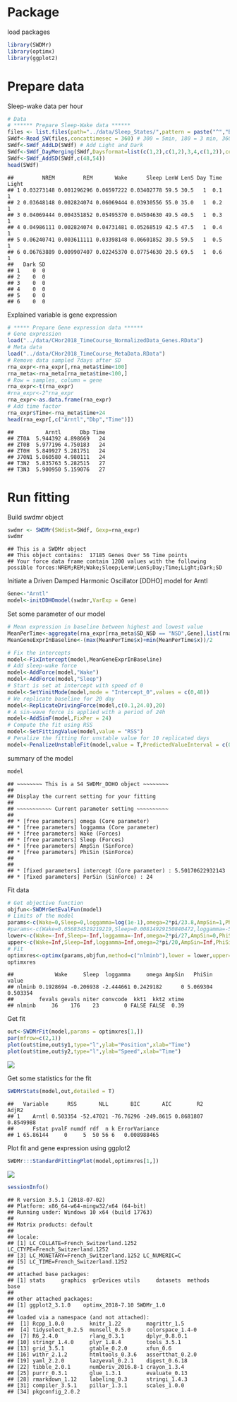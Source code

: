 Package
=======

load packages

``` r
library(SWDMr)
library(optimx)
library(ggplot2)
```

Prepare data
============

Sleep-wake data per hour

``` r
# Data
# ****** Prepare Sleep-Wake data ****** 
files <- list.files(path="../data/Sleep_States/",pattern = paste("^","BL6",sep=""),full.names = T)
SWdf<-Read_SW(files,concattimesec = 360) # 300 = 5min, 180 = 3 min, 360 = 6min
SWdf<-SWdf_AddLD(SWdf) # Add Light and Dark
SWdf<-SWdf_DayMerging(SWdf,Daysformat=list(c(1,2),c(1,2),3,4,c(1,2)),concattimesec=360)
SWdf<-SWdf_AddSD(SWdf,c(48,54))
head(SWdf)
```

    ##         NREM         REM       Wake      Sleep LenW LenS Day Time Light
    ## 1 0.03273148 0.001296296 0.06597222 0.03402778 59.5 30.5   1  0.1     1
    ## 2 0.03648148 0.002824074 0.06069444 0.03930556 55.0 35.0   1  0.2     1
    ## 3 0.04069444 0.004351852 0.05495370 0.04504630 49.5 40.5   1  0.3     1
    ## 4 0.04986111 0.002824074 0.04731481 0.05268519 42.5 47.5   1  0.4     1
    ## 5 0.06240741 0.003611111 0.03398148 0.06601852 30.5 59.5   1  0.5     1
    ## 6 0.06763889 0.009907407 0.02245370 0.07754630 20.5 69.5   1  0.6     1
    ##   Dark SD
    ## 1    0  0
    ## 2    0  0
    ## 3    0  0
    ## 4    0  0
    ## 5    0  0
    ## 6    0  0

Explained variable is gene expression

``` r
# ***** Prepare Gene expression data ******
# Gene expression
load("../data/CHor2018_TimeCourse_NormalizedData_Genes.RData")
# Meta data
load("../data/CHor2018_TimeCourse_MetaData.RData")
# Remove data sampled 7days after SD
rna_expr<-rna_expr[,rna_meta$time<100]
rna_meta<-rna_meta[rna_meta$time<100,]
# Row = samples, column = gene
rna_expr<-t(rna_expr)
#rna_expr<-2^rna_expr
rna_expr<-as.data.frame(rna_expr)
# Add time factor
rna_expr$Time<-rna_meta$time+24
head(rna_expr[,c("Arntl","Dbp","Time")])
```

    ##          Arntl      Dbp Time
    ## ZT0A  5.944392 4.898669   24
    ## ZT0B  5.977196 4.750183   24
    ## ZT0H  5.849927 5.281751   24
    ## J70N1 5.860580 4.980111   24
    ## T3N2  5.835763 5.282515   27
    ## T3N3  5.900950 5.159076   27

Run fitting
===========

Build swdmr object

``` r
swdmr <- SWDMr(SWdist=SWdf, Gexp=rna_expr)
swdmr
```

    ## This is a SWDMr object
    ## This object contains:  17185 Genes Over 56 Time points
    ## Your force data frame contain 1200 values with the following possible forces:NREM;REM;Wake;Sleep;LenW;LenS;Day;Time;Light;Dark;SD

Initiate a Driven Damped Harmonic Oscillator \[DDHO\] model for Arntl

``` r
Gene<-"Arntl"
model<-initDDHOmodel(swdmr,VarExp = Gene)
```

Set some parameter of our model

``` r
# Mean expression in baseline between highest and lowest value
MeanPerTime<-aggregate(rna_expr[rna_meta$SD_NSD == "NSD",Gene],list(rna_meta$time[rna_meta$SD_NSD == "NSD"]),mean)
MeanGeneExprInBaseline<-(max(MeanPerTime$x)+min(MeanPerTime$x))/2

# Fix the intercepts
model<-FixIntercept(model,MeanGeneExprInBaseline)
# Add sleep-wake force
model<-AddForce(model,"Wake")
model<-AddForce(model,"Sleep")
# Start is set at intercept with speed of 0
model<-SetYinitMode(model,mode = "Intercept_0",values = c(0,48))
# We replicate baseline for 20 day
model<-ReplicateDrivingForce(model,c(0.1,24.0),20)
# A sin-wave force is applied with a period of 24h
model<-AddSinF(model,FixPer = 24)
# Compute the fit using RSS
model<-SetFittingValue(model,value = "RSS")
# Penalize the fitting for unstable value for 10 replicated days
model<-PenalizeUnstableFit(model,value = T,PredictedValueInterval = c(0,48), StabilityDayCheck = 10)
```

summary of the model

``` r
model
```

    ## ~~~~~~~~ This is a S4 SWDMr_DDHO object ~~~~~~~~ 
    ## 
    ## Display the current setting for your fitting
    ## 
    ## ~~~~~~~~~~~ Current parameter setting ~~~~~~~~~~ 
    ## 
    ## * [free parameters] omega (Core parameter) 
    ## * [free parameters] loggamma (Core parameter) 
    ## * [free parameters] Wake (Forces) 
    ## * [free parameters] Sleep (Forces) 
    ## * [free parameters] AmpSin (SinForce) 
    ## * [free parameters] PhiSin (SinForce) 
    ## 
    ## 
    ## * [fixed parameters] intercept (Core parameter) : 5.50170622932143
    ## * [fixed parameters] PerSin (SinForce) : 24

Fit data

``` r
# Get objective function
objfun<-SWDMrGetEvalFun(model)
# Limits of the model
params<-c(Wake=0,Sleep=0,loggamma=log(1e-1),omega=2*pi/23.8,AmpSin=1,PhiSin=5.2)
#params<-c(Wake=0.056834519219219,Sleep=0.00814929150840472,loggamma=-5.22,omega=0.296,AmpSin=0.00204,PhiSin=2.48179822476184)
lower<-c(Wake=-Inf,Sleep=-Inf,loggamma=-Inf,omega=2*pi/27,AmpSin=0,PhiSin=0)
upper<-c(Wake=Inf,Sleep=Inf,loggamma=Inf,omega=2*pi/20,AmpSin=Inf,PhiSin=2*pi)
# Fit
optimxres<-optimx(params,objfun,method=c("nlminb"),lower = lower,upper=upper)
optimxres
```

    ##             Wake     Sleep  loggamma     omega AmpSin   PhiSin    value
    ## nlminb 0.1928694 -0.206938 -2.444661 0.2429182      0 5.069304 0.503354
    ##        fevals gevals niter convcode  kkt1  kkt2 xtime
    ## nlminb     36    176    23        0 FALSE FALSE  0.39

Get fit

``` r
out<-SWDMrFit(model,params = optimxres[1,])
par(mfrow=c(2,1))
plot(out$time,out$y1,type="l",ylab="Position",xlab="Time")
plot(out$time,out$y2,type="l",ylab="Speed",xlab="Time")
```

![](README_files/figure-markdown_github/unnamed-chunk-9-1.png)

Get some statistics for the fit

``` r
SWDMrStats(model,out,detailed = T)
```

    ##   Variable      RSS       NLL       BIC       AIC        R2     AdjR2
    ## 1    Arntl 0.503354 -52.47021 -76.76296 -249.8615 0.8681807 0.8549988
    ##      Fstat pvalF numdf rdf  n k ErrorVariance
    ## 1 65.86144     0     5  50 56 6   0.008988465

Plot fit and gene expression using ggplot2

``` r
SWDMr:::StandardFittingPlot(model,optimxres[1,])
```

![](README_files/figure-markdown_github/unnamed-chunk-11-1.png)

``` r
sessionInfo()
```

    ## R version 3.5.1 (2018-07-02)
    ## Platform: x86_64-w64-mingw32/x64 (64-bit)
    ## Running under: Windows 10 x64 (build 17763)
    ## 
    ## Matrix products: default
    ## 
    ## locale:
    ## [1] LC_COLLATE=French_Switzerland.1252  LC_CTYPE=French_Switzerland.1252   
    ## [3] LC_MONETARY=French_Switzerland.1252 LC_NUMERIC=C                       
    ## [5] LC_TIME=French_Switzerland.1252    
    ## 
    ## attached base packages:
    ## [1] stats     graphics  grDevices utils     datasets  methods   base     
    ## 
    ## other attached packages:
    ## [1] ggplot2_3.1.0    optimx_2018-7.10 SWDMr_1.0       
    ## 
    ## loaded via a namespace (and not attached):
    ##  [1] Rcpp_1.0.0        knitr_1.22        magrittr_1.5     
    ##  [4] tidyselect_0.2.5  munsell_0.5.0     colorspace_1.4-0 
    ##  [7] R6_2.4.0          rlang_0.3.1       dplyr_0.8.0.1    
    ## [10] stringr_1.4.0     plyr_1.8.4        tools_3.5.1      
    ## [13] grid_3.5.1        gtable_0.2.0      xfun_0.6         
    ## [16] withr_2.1.2       htmltools_0.3.6   assertthat_0.2.0 
    ## [19] yaml_2.2.0        lazyeval_0.2.1    digest_0.6.18    
    ## [22] tibble_2.0.1      numDeriv_2016.8-1 crayon_1.3.4     
    ## [25] purrr_0.3.1       glue_1.3.1        evaluate_0.13    
    ## [28] rmarkdown_1.12    labeling_0.3      stringi_1.4.3    
    ## [31] compiler_3.5.1    pillar_1.3.1      scales_1.0.0     
    ## [34] pkgconfig_2.0.2
